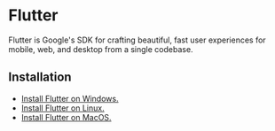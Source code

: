 # Flutter

Flutter is Google's SDK for crafting beautiful, fast user experiences for mobile, web, and desktop from a single codebase.

## Installation

- [Install Flutter on Windows.](https://www.libexplainer.com/flutter/flutter/flutter_installation.html#windows)
- [Install Flutter on Linux.](https://www.libexplainer.com/flutter/flutter/flutter_installation.html#linux)
- [Install Flutter on MacOS.](https://www.libexplainer.com/flutter/flutter/flutter_installation.html#macos)
